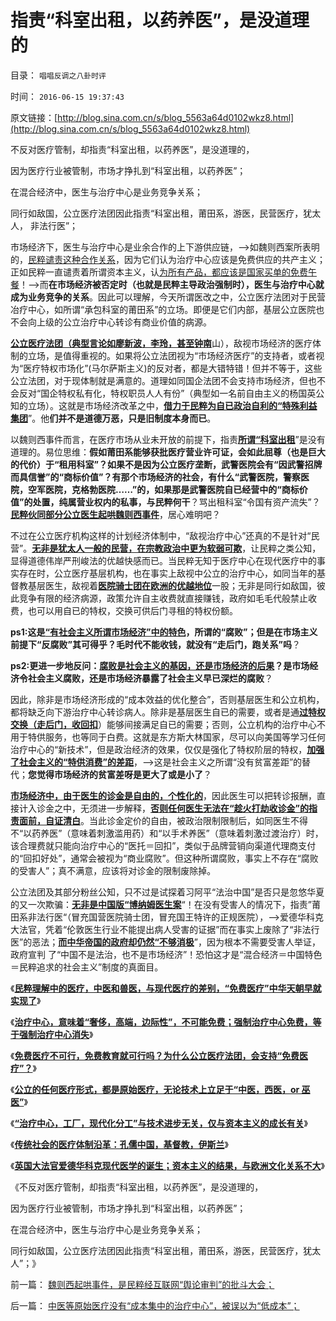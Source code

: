 # 指责“科室出租，以药养医”，是没道理的

目录： `唱唱反调之八卦时评` 

时间： `2016-06-15 19:37:43` 

原文链接：[http://blog.sina.com.cn/s/blog_5563a64d0102wkz8.html](http://blog.sina.com.cn/s/blog_5563a64d0102wkz8.html)

不反对医疗管制，却指责“科室出租，以药养医”，是没道理的，

因为医疗行业被管制，市场才挣扎到“科室出租，以药养医”；

在混合经济中，医生与治疗中心是业务竞争关系；

同行如敌国，公立医疗法团因此指责“科室出租，莆田系，游医，民营医疗，犹太人，
非法行医”；

市场经济下，医生与治疗中心是业余合作的上下游供应链，——>如魏则西案所表明的，[民粹谴责这种合作关系](../../../2016/6/5/魏则西起哄事件的潜台词，民粹五毒俱全.md)，因为它们认为治疗中心应该是免费供应的共产主义；正如民粹一直谴责着所谓资本主义，认[为所有产品，都应该是国家买单的免费午餐](../../../2014/1/31/民粹出卖民众利益致“看病难，看病贵”的流程；.md)！——>而**在市场经济被否定时（也就是民粹主导政治强制时），医生与治疗中心就成为业务竞争的关系**。因此可以理解，今天所谓医改之中，公立医疗法团对于民营冶疗中心，如所谓“承包科室的莆田系”的立场。即便是它们内部，基层公立医院也不会向上级的公立治疗中心转诊有商业价值的病源。

[**公立医疗法团（典型言论如廖新波，李玲，甚至钟南**](../../../2014/1/29/“公务员加薪”的医疗版，愚民“看不起病”是自作自受.md)山），敌视市场经济的医疗体制的立场，是值得重视的。如果将公立法团视为“市场经济医疗”的支持者，或者视为“医疗特权市场化”(马尔萨斯主义)的反对者，都是大错特错！但并不等于，这些公立法团，对于现体制就是满意的。道理如同国企法团不会支持市场经济，但也不会反对“国企特权私有化，特权职员人人有份”（典型如一名前自由主义的杨国英公知的立场）。这就是市场经济改革之中，[**借力于民粹为自已政治自利的“特殊利益集团**](../../../2013/10/22/旧制度换种形式称改革，换批人叫革命，及黄宗羲定律和反谷物法.md)”。他**们并不是道德万恶，只是旧制度本身而已**。

以魏则西事件而言，在医疗市场从业未开放的前提下，指责[**所谓“科室出租**](../../../2010/8/1/医院院长是政治家；科主任是企业家商人.md)”是没有道理的。易位思维：**假如莆田系能够获批医疗营业许可证，会如此屈尊（也是巨大的代价）于“租用科室”？如果不是因为公立医疗垄断，武警医院会有“因武警招牌而具信誉”的“商标价值”？有那个市场经济的社会，有什么“武警医院，警察医院，空军医院，克格勃医院……”的，如果那是武警医院自已经营中的“商标价值”的处置，纯属营业权内的私事，与民粹何干**？骂出租科室“令国有资产流失”？[**民粹伙同部分公立医生起哄魏则西事件**](../../../2016/6/5/魏则西起哄事件的潜台词，民粹五毒俱全.md)，居心难明吧？

不过在公立医疗机构这样的计划经济体制中，“敌视治疗中心”还真的不是针对“民营”。[**无非是犹太人一般的民营，在宗教政治中更为软弱可欺**](../../../2011/8/27/基督教的反犹主义和马克思主义.md)，让民粹之类公知，显得道德伟岸严刑峻法的优越快感而已。当民粹无知于医疗中心在现代医疗中的事实存在时，公立医疗基层机构，也在事实上敌视中公立的治疗中心，如同当年的基督教基层医生，敌视着[**医院骑士团在欧洲的优越地位**](../../../2014/12/2/从三百年前的墨西哥，了解今天南美洲的医疗制度建构.md)一股；无非是同行如敌国，彼此竞争有限的经济病源，政策允许自主收费就直接赚钱，政府如毛毛代般禁止收费，也可以用自已的特权，交换可供后门寻租的特权份额。

**ps1:这是[**“有社会主义所谓市场经济”中的特色**](../../../2016/3/8/有社会主义特色的市场经济的永恒悖论和政治困惑；.md)，所谓的“腐败”；但是在市场主义前提下“反腐败”其可得乎？毛时代不能收钱，就没有“走后门，跑关系”吗**？

**ps2:更进一步地反问：[**腐败是社会主义的基因，还是市场经济的后果**](../../../2015/4/14/裸官无可恨之处,反腐败往“贪财之官”下功夫，是号错脉，开错药；.md)？是市场经济令社会主义腐败，还是市场经济暴露了社会主义早已深烂的腐败**？

因此，除非是市场经济形成的“成本效益的优化整合”，否则基层医生和公立机构，都将缺乏向下游治疗中心转诊病人。除非是基层医生自已的需要，或者是通[**过特权交换（走后门，收回扣**](../../../2012/3/20/真正的官场灰色收入不是“以权谋私”.md)）能够间接满足自已的需要；否则，公立机构的治疗中心不用于特供服务，也等同于白费。这就是东方斯大林国家，尽可以向美国等学习任何治疗中心的“新技术”，但是政治经济的效果，仅仅是强化了特权阶层的特权，[**加强了社会主义的“特供消费”的差距**](../../../2012/5/21/苏联模式稳定干部队伍的特供制度.md)，——>这是社会主义之所谓“没有贫富差距”的替代；**您觉得市场经济的贫富差呀是更大了或是小了**？

[**市场经济中，由于医生的诊金是自由的，个性化的**](../../../2007/9/8/市场化是中国医改的唯一出路;医改路在何方.md)，因此医生可以把转诊报酬，直接计入诊金之中，无须进一步解释，[**否则任何医生无法在“趁火打劫收诊金”的指责面前，自证清白**](../../../2010/7/19/坏的制度将人变成鬼，医生成了“医鬼”.md)。当此诊金定价的自由，被政治限制限制后，如同医生不得不“以药养医”（意味着刺激滥用药）和“以手术养医”（意味着刺激过渡治疗）时，该合理费就只能向治疗中心的“医托＝回扣”，类似于品牌营销向渠道代理商支付的“回扣好处”，通常会被视为“商业腐败”。但这种所谓腐败，事实上不存在“腐败的受害人”；真不满意，应该将对诊金的限制废除掉。

公立法团及其部分粉丝公知，只不过是试探着习阿平“法治中国”是否只是忽悠华夏的又一次欺骗：[**无非是中国版“博纳姆医生案**](../../../2016/6/14/现代医学最终诞生于英国大法官“否决非法行医罪”的一纸判决.md)“！在没有受害人的情况下，指责”莆田系非法行医“（冒充国营医院骑士团，冒充国王特许的正规医院），——>爱德华科克大法官，凭着“伦敦医生行业不能提出病人受害的证据”而在事实上废除了“非法行医”的恶法；[**而中华帝国的政府却仍然“不够消极**](../../../2016/5/15/对魏则西事件的“政府处理通告”的“完美与不足”；.md)”，因为根本不需要受害人举证，政府宣判
了“中国不是法治，也不是市场经济”！恐怕这才是“混合经济＝中国特色＝民粹追求的社会主义”制度的真面目。

《[**民粹理解中的医疗，中医和兽医，与现代医疗的差别，“免费医疗”中华天朝早就实现了**](../../../2016/6/8/民粹理解中的医疗，中医和兽医，与现代医疗的差别；.md)》

《[**治疗中心，意味着“奢侈，高端，边际性”，不可能免费；强制治疗中心免费，等于强制治疗中心消失**](../../../2016/6/9/魏则西事实得到了“莆田系，武警医院”的同情和优待.md)》

《[**免费医疗不可行，免费教育就可行吗？为什么公立医疗法团，会支持“免费医疗”？**](../../../2016/6/10/免费医疗不可行，免费教育就可行吗？.md)》

《[**公立的任何医疗形式，都是原始医疗，无论技术上立足于“中医，西医，or
巫医”**](../../../2016/6/11/中医等原始医疗没有“成本集中的治疗中心”，被误以为“低成本”；.md)》

《[**“治疗中心，工厂，现代化分工”与技术进步无关，仅与资本主义的成长有关**](../../../2016/6/12/“治疗中心，工厂，现代化分工”与技术进步无关.md)》

《[**传统社会的医疗体制沿革：孔儒中国，基督教，伊斯兰**](../../../2016/6/13/传统社会的医疗体制沿革：孔儒中国，基督教，伊斯兰.md)》

《[**英国大法官爱德华科克现代医学的诞生；**](../../../2016/6/14/现代医学最终诞生于英国大法官“否决非法行医罪”的一纸判决.md)[**资本主义的结果，与欧洲文化关系不大**](../../../2016/6/14/现代医学最终诞生于英国大法官“否决非法行医罪”的一纸判决.md)》

《不反对医疗管制，却指责“科室出租，以药养医”，是没道理的，

因为医疗行业被管制，市场才挣扎到“科室出租，以药养医”；

在混合经济中，医生与治疗中心是业务竞争关系；

同行如敌国，公立医疗法团因此指责“科室出租，莆田系，游医，民营医疗，犹太人”；》

前一篇： [魏则西起哄事件，是民粹经互联网“舆论审判”的批斗大会；](../../../2016/6/18/魏则西起哄事件，是民粹经互联网“舆论审判”的批斗大会；.md)

后一篇： [中医等原始医疗没有“成本集中的治疗中心”，被误以为“低成本”；](../../../2016/6/11/中医等原始医疗没有“成本集中的治疗中心”，被误以为“低成本”；.md)

